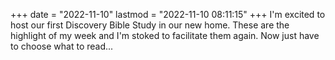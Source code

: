 +++
date = "2022-11-10"
lastmod = "2022-11-10 08:11:15"
+++
I'm excited to host our first Discovery Bible Study in our new home. These are the highlight of my week and I'm stoked to facilitate them again. Now just have to choose what to read...
